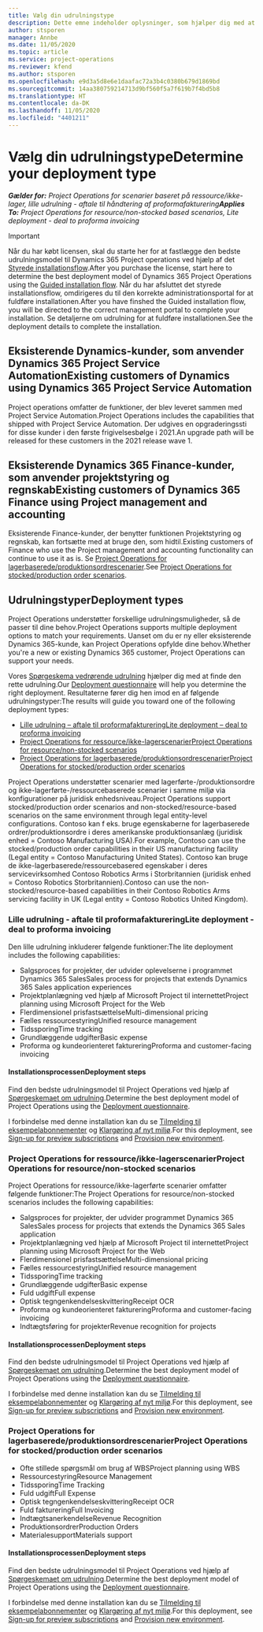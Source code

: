 ```yaml
---
title: Vælg din udrulningstype
description: Dette emne indeholder oplysninger, som hjælper dig med at fastlægge den korrekte udrulningstype for Project operations for din virksomhed.
author: stsporen
manager: Annbe
ms.date: 11/05/2020
ms.topic: article
ms.service: project-operations
ms.reviewer: kfend
ms.author: stsporen
ms.openlocfilehash: e9d3a5d8e6e1daafac72a3b4c0380b679d1869bd
ms.sourcegitcommit: 14aa380759214713d9bf560f5a7f619b7f4bd5b8
ms.translationtype: HT
ms.contentlocale: da-DK
ms.lasthandoff: 11/05/2020
ms.locfileid: "4401211"
---
```

# <a name="determine-your-deployment-type"></a><span data-ttu-id="09379-103">Vælg din udrulningstype</span><span class="sxs-lookup"><span data-stu-id="09379-103">Determine your deployment type</span></span>

<span data-ttu-id="09379-104">_**Gælder for:** Project Operations for scenarier baseret på ressource/ikke-lager, lille udrulning - aftale til håndtering af proformafakturering_</span><span class="sxs-lookup"><span data-stu-id="09379-104">_**Applies To:** Project Operations for resource/non-stocked based scenarios, Lite deployment - deal to proforma invoicing_</span></span>

> [!IMPORTANT]
> <span data-ttu-id="09379-105">Når du har købt licensen, skal du starte her for at fastlægge den bedste udrulningsmodel til Dynamics 365 Project operations ved hjælp af det [Styrede installationsflow](https://aka.ms/provisionprojectoperations).</span><span class="sxs-lookup"><span data-stu-id="09379-105">After you purchase the license, start here to determine the best deployment model of Dynamics 365 Project Operations using the [Guided installation flow](https://aka.ms/provisionprojectoperations).</span></span>
> <span data-ttu-id="09379-106">Når du har afsluttet det styrede installationsflow, omdirigeres du til den korrekte administrationsportal for at fuldføre installationen.</span><span class="sxs-lookup"><span data-stu-id="09379-106">After you have finshed the Guided installation flow, you will be directed to the correct management portal to complete your installation.</span></span> <span data-ttu-id="09379-107">Se detaljerne om udrulning for at fuldføre installationen.</span><span class="sxs-lookup"><span data-stu-id="09379-107">See the deployment details to complete the installation.</span></span>


## <a name="existing-customers-of-dynamics-using-dynamics-365-project-service-automation"></a><span data-ttu-id="09379-108">Eksisterende Dynamics-kunder, som anvender Dynamics 365 Project Service Automation</span><span class="sxs-lookup"><span data-stu-id="09379-108">Existing customers of Dynamics using Dynamics 365 Project Service Automation</span></span>
<span data-ttu-id="09379-109">Project operations omfatter de funktioner, der blev leveret sammen med Project Service Automation.</span><span class="sxs-lookup"><span data-stu-id="09379-109">Project Operations includes the capabilities that shipped with Project Service Automation.</span></span> <span data-ttu-id="09379-110">Der udgives en opgraderingssti for disse kunder i den første frigivelsesbølge i 2021.</span><span class="sxs-lookup"><span data-stu-id="09379-110">An upgrade path will be released for these customers in the 2021 release wave 1.</span></span>

## <a name="existing-customers-of-dynamics-365-finance-using-project-management-and-accounting"></a><span data-ttu-id="09379-111">Eksisterende Dynamics 365 Finance-kunder, som anvender projektstyring og regnskab</span><span class="sxs-lookup"><span data-stu-id="09379-111">Existing customers of Dynamics 365 Finance using Project management and accounting</span></span> 

<span data-ttu-id="09379-112">Eksisterende Finance-kunder, der benytter funktionen Projektstyring og regnskab, kan fortsætte med at bruge den, som hidtil.</span><span class="sxs-lookup"><span data-stu-id="09379-112">Existing customers of Finance who use the Project management and accounting functionality can continue to use it as is.</span></span> <span data-ttu-id="09379-113">Se [Project Operations for lagerbaserede/produktionsordrescenarier](#pma).</span><span class="sxs-lookup"><span data-stu-id="09379-113">See [Project Operations for stocked/production order scenarios](#pma).</span></span>


## <a name="deployment-types"></a><span data-ttu-id="09379-114">Udrulningstyper</span><span class="sxs-lookup"><span data-stu-id="09379-114">Deployment types</span></span>
<span data-ttu-id="09379-115">Project Operations understøtter forskellige udrulningsmuligheder, så de passer til dine behov.</span><span class="sxs-lookup"><span data-stu-id="09379-115">Project Operations supports multiple deployment options to match your requirements.</span></span> <span data-ttu-id="09379-116">Uanset om du er ny eller eksisterende Dynamics 365-kunde, kan Project Operations opfylde dine behov.</span><span class="sxs-lookup"><span data-stu-id="09379-116">Whether you're a new or existing Dynamics 365 customer, Project Operations can support your needs.</span></span>

<span data-ttu-id="09379-117">Vores [Spørgeskema vedrørende udrulning](https://aka.ms/provisionprojectoperations) hjælper dig med at finde den rette udrulning.</span><span class="sxs-lookup"><span data-stu-id="09379-117">Our [Deployment questionnaire](https://aka.ms/provisionprojectoperations) will help you determine the right deployment.</span></span> <span data-ttu-id="09379-118">Resultaterne fører dig hen imod en af følgende udrulningstyper:</span><span class="sxs-lookup"><span data-stu-id="09379-118">The results will guide you toward one of the following deployment types:</span></span>

- [<span data-ttu-id="09379-119">Lille udrulning – aftale til proformafakturering</span><span class="sxs-lookup"><span data-stu-id="09379-119">Lite deployment – deal to proforma invoicing</span></span>](#lite)
- [<span data-ttu-id="09379-120">Project Operations for ressource/ikke-lagerscenarier</span><span class="sxs-lookup"><span data-stu-id="09379-120">Project Operations for resource/non-stocked scenarios</span></span>](#integrated)
- [<span data-ttu-id="09379-121">Project Operations for lagerbaserede/produktionsordrescenarier</span><span class="sxs-lookup"><span data-stu-id="09379-121">Project Operations for stocked/production order scenarios</span></span>](#pma)

<span data-ttu-id="09379-122">Project Operations understøtter scenarier med lagerførte-/produktionsordre og ikke-lagerførte-/ressourcebaserede scenarier i samme miljø via konfigurationer på juridisk enhedsniveau.</span><span class="sxs-lookup"><span data-stu-id="09379-122">Project Operations support stocked/production order scenarios and non-stocked/resource-based scenarios on the same environment through legal entity-level configurations.</span></span> <span data-ttu-id="09379-123">Contoso kan f eks. bruge egenskaberne for lagerbaserede ordrer/produktionsordre i deres amerikanske produktionsanlæg (juridisk enhed = Contoso Manufacturing USA).</span><span class="sxs-lookup"><span data-stu-id="09379-123">For example, Contoso can use the stocked/production order capabilities in their US manufacturing facility (Legal entity = Contoso Manufacturing United States).</span></span> <span data-ttu-id="09379-124">Contoso kan bruge de ikke-lagerbaserede/ressourcebasered egenskaber i deres servicevirksomhed Contoso Robotics Arms i Storbritannien (juridisk enhed = Contoso Robotics Storbritannien).</span><span class="sxs-lookup"><span data-stu-id="09379-124">Contoso can use the non-stocked/resource-based capabilities in their Contoso Robotics Arms servicing facility in UK (Legal entity = Contoso Robotics United Kingdom).</span></span>

### <a name="lite-deployment---deal-to-proforma-invoicing"></a><a  name="lite"></a><span data-ttu-id="09379-125">Lille udrulning - aftale til proformafakturering</span><span class="sxs-lookup"><span data-stu-id="09379-125">Lite deployment - deal to proforma invoicing</span></span>

<span data-ttu-id="09379-126">Den lille udrulning inkluderer følgende funktioner:</span><span class="sxs-lookup"><span data-stu-id="09379-126">The lite deployment includes the following capabilities:</span></span>

- <span data-ttu-id="09379-127">Salgsproces for projekter, der udvider oplevelserne i programmet Dynamics 365 Sales</span><span class="sxs-lookup"><span data-stu-id="09379-127">Sales process for projects that extends Dynamics 365 Sales application experiences</span></span>
- <span data-ttu-id="09379-128">Projektplanlægning ved hjælp af Microsoft Project til internettet</span><span class="sxs-lookup"><span data-stu-id="09379-128">Project planning using Microsoft Project for the Web</span></span>
- <span data-ttu-id="09379-129">Flerdimensionel prisfastsættelse</span><span class="sxs-lookup"><span data-stu-id="09379-129">Multi-dimensional pricing</span></span>
- <span data-ttu-id="09379-130">Fælles ressourcestyring</span><span class="sxs-lookup"><span data-stu-id="09379-130">Unified resource management</span></span>
- <span data-ttu-id="09379-131">Tidssporing</span><span class="sxs-lookup"><span data-stu-id="09379-131">Time tracking</span></span>
- <span data-ttu-id="09379-132">Grundlæggende udgifter</span><span class="sxs-lookup"><span data-stu-id="09379-132">Basic expense</span></span>
- <span data-ttu-id="09379-133">Proforma og kundeorienteret fakturering</span><span class="sxs-lookup"><span data-stu-id="09379-133">Proforma and customer-facing invoicing</span></span> 

#### <a name="deployment-steps"></a><span data-ttu-id="09379-134">Installationsprocessen</span><span class="sxs-lookup"><span data-stu-id="09379-134">Deployment steps</span></span>
<span data-ttu-id="09379-135">Find den bedste udrulningsmodel til Project Operations ved hjælp af [Spørgeskemaet om udrulning](https://aka.ms/provisionprojectoperations).</span><span class="sxs-lookup"><span data-stu-id="09379-135">Determine the best deployment model of Project Operations using the [Deployment questionnaire](https://aka.ms/provisionprojectoperations).</span></span>

<span data-ttu-id="09379-136">I forbindelse med denne installation kan du se [Tilmelding til eksempelabonnementer](lite-preview-subscription-sign-up.md) og [Klargøring af nyt miljø](lite-deployment.md).</span><span class="sxs-lookup"><span data-stu-id="09379-136">For this deployment, see [Sign-up for preview subscriptions](lite-preview-subscription-sign-up.md) and [Provision new environment](lite-deployment.md).</span></span> 


### <a name="project-operations-for-resourcenon-stocked-scenarios"></a><a name="integrated"></a><span data-ttu-id="09379-137">Project Operations for ressource/ikke-lagerscenarier</span><span class="sxs-lookup"><span data-stu-id="09379-137">Project Operations for resource/non-stocked scenarios</span></span>
<span data-ttu-id="09379-138">Project Operations for ressource/ikke-lagerførte scenarier omfatter følgende funktioner:</span><span class="sxs-lookup"><span data-stu-id="09379-138">The Project Operations for resource/non-stocked scenarios includes the following capabilities:</span></span>
 
- <span data-ttu-id="09379-139">Salgsproces for projekter, der udvider programmet Dynamics 365 Sales</span><span class="sxs-lookup"><span data-stu-id="09379-139">Sales process for projects that extends the Dynamics 365 Sales application</span></span>
- <span data-ttu-id="09379-140">Projektplanlægning ved hjælp af Microsoft Project til internettet</span><span class="sxs-lookup"><span data-stu-id="09379-140">Project planning using Microsoft Project for the Web</span></span>
- <span data-ttu-id="09379-141">Flerdimensionel prisfastsættelse</span><span class="sxs-lookup"><span data-stu-id="09379-141">Multi-dimensional pricing</span></span>
- <span data-ttu-id="09379-142">Fælles ressourcestyring</span><span class="sxs-lookup"><span data-stu-id="09379-142">Unified resource management</span></span>
- <span data-ttu-id="09379-143">Tidssporing</span><span class="sxs-lookup"><span data-stu-id="09379-143">Time tracking</span></span>
- <span data-ttu-id="09379-144">Grundlæggende udgifter</span><span class="sxs-lookup"><span data-stu-id="09379-144">Basic expense</span></span>
- <span data-ttu-id="09379-145">Fuld udgift</span><span class="sxs-lookup"><span data-stu-id="09379-145">Full expense</span></span>
- <span data-ttu-id="09379-146">Optisk tegngenkendelseskvittering</span><span class="sxs-lookup"><span data-stu-id="09379-146">Receipt OCR</span></span>
- <span data-ttu-id="09379-147">Proforma og kundeorienteret fakturering</span><span class="sxs-lookup"><span data-stu-id="09379-147">Proforma and customer-facing invoicing</span></span> 
- <span data-ttu-id="09379-148">Indtægtsføring for projekter</span><span class="sxs-lookup"><span data-stu-id="09379-148">Revenue recognition for projects</span></span>

#### <a name="deployment-steps"></a><span data-ttu-id="09379-149">Installationsprocessen</span><span class="sxs-lookup"><span data-stu-id="09379-149">Deployment steps</span></span>
<span data-ttu-id="09379-150">Find den bedste udrulningsmodel til Project Operations ved hjælp af [Spørgeskemaet om udrulning](https://aka.ms/provisionprojectoperations).</span><span class="sxs-lookup"><span data-stu-id="09379-150">Determine the best deployment model of Project Operations using the [Deployment questionnaire](https://aka.ms/provisionprojectoperations).</span></span>

<span data-ttu-id="09379-151">I forbindelse med denne installation kan du se [Tilmelding til eksempelabonnementer](resource-sign-up-preview-subscription.md) og [Klargøring af nyt miljø](resource-provision-new-environment.md).</span><span class="sxs-lookup"><span data-stu-id="09379-151">For this deployment, see [Sign-up for preview subscriptions](resource-sign-up-preview-subscription.md) and [Provision new environment](resource-provision-new-environment.md).</span></span> 


### <a name="project-operations-for-stockedproduction-order-scenarios"></a><a name="pma"></a><span data-ttu-id="09379-152">Project Operations for lagerbaserede/produktionsordrescenarier</span><span class="sxs-lookup"><span data-stu-id="09379-152">Project Operations for stocked/production order scenarios</span></span>

- <span data-ttu-id="09379-153">Ofte stillede spørgsmål om brug af WBS</span><span class="sxs-lookup"><span data-stu-id="09379-153">Project planning using WBS</span></span>
- <span data-ttu-id="09379-154">Ressourcestyring</span><span class="sxs-lookup"><span data-stu-id="09379-154">Resource Management</span></span>
- <span data-ttu-id="09379-155">Tidssporing</span><span class="sxs-lookup"><span data-stu-id="09379-155">Time Tracking</span></span>
- <span data-ttu-id="09379-156">Fuld udgift</span><span class="sxs-lookup"><span data-stu-id="09379-156">Full Expense</span></span>
- <span data-ttu-id="09379-157">Optisk tegngenkendelseskvittering</span><span class="sxs-lookup"><span data-stu-id="09379-157">Receipt OCR</span></span>
- <span data-ttu-id="09379-158">Fuld fakturering</span><span class="sxs-lookup"><span data-stu-id="09379-158">Full Invoicing</span></span>
- <span data-ttu-id="09379-159">Indtægtsanerkendelse</span><span class="sxs-lookup"><span data-stu-id="09379-159">Revenue Recognition</span></span>
- <span data-ttu-id="09379-160">Produktionsordrer</span><span class="sxs-lookup"><span data-stu-id="09379-160">Production Orders</span></span>
- <span data-ttu-id="09379-161">Materialesupport</span><span class="sxs-lookup"><span data-stu-id="09379-161">Materials support</span></span>

#### <a name="deployment-steps"></a><span data-ttu-id="09379-162">Installationsprocessen</span><span class="sxs-lookup"><span data-stu-id="09379-162">Deployment steps</span></span>
<span data-ttu-id="09379-163">Find den bedste udrulningsmodel til Project Operations ved hjælp af [Spørgeskemaet om udrulning](https://aka.ms/provisionprojectoperations).</span><span class="sxs-lookup"><span data-stu-id="09379-163">Determine the best deployment model of Project Operations using the [Deployment questionnaire](https://aka.ms/provisionprojectoperations).</span></span>

<span data-ttu-id="09379-164">I forbindelse med denne installation kan du se [Tilmelding til eksempelabonnementer](https://docs.microsoft.com/dynamics365/fin-ops-core/dev-itpro/dev-tools/sign-up-preview-subscription?toc=/dynamics365/finance/toc.json) og [Klargøring af nyt miljø](https://docs.microsoft.com/dynamics365/fin-ops-core/dev-itpro/deployment/deploy-demo-environment?toc=/dynamics365/finance/toc.json).</span><span class="sxs-lookup"><span data-stu-id="09379-164">For this deployment, see [Sign-up for preview subscriptions](https://docs.microsoft.com/dynamics365/fin-ops-core/dev-itpro/dev-tools/sign-up-preview-subscription?toc=/dynamics365/finance/toc.json) and [Provision new environment](https://docs.microsoft.com/dynamics365/fin-ops-core/dev-itpro/deployment/deploy-demo-environment?toc=/dynamics365/finance/toc.json).</span></span> 

